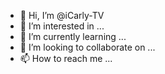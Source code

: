 - 👋 Hi, I’m @iCarly-TV
- 👀 I’m interested in ...
- 🌱 I’m currently learning ...
- 💞️ I’m looking to collaborate on ...
- 📫 How to reach me ...

<!---
iCarly-TV/iCarly-TV is a ✨ special ✨ repository because its `README.md` (this file) appears on your GitHub profile.
You can click the Preview link to take a look at your changes.
--->
